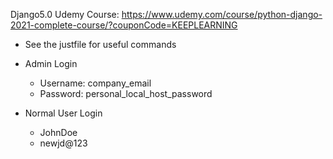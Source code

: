 Django5.0 Udemy Course: https://www.udemy.com/course/python-django-2021-complete-course/?couponCode=KEEPLEARNING

- See the justfile for useful commands

* Admin Login

  - Username: company_email
  - Password: personal_local_host_password

* Normal User Login
  - JohnDoe
  - newjd@123
